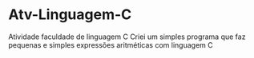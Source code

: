 # Atv-Linguagem-C
Atividade faculdade de linguagem C
Criei um simples programa que faz pequenas e simples expressões aritméticas com linguagem C
